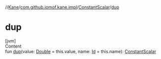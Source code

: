 //[Kane](../../index.md)/[com.github.jomof.kane.impl](../index.md)/[ConstantScalar](index.md)/[dup](dup.md)



# dup  
[jvm]  
Content  
fun [dup](dup.md)(value: [Double](https://kotlinlang.org/api/latest/jvm/stdlib/kotlin/-double/index.html) = this.value, name: [Id](../index.md#%5Bcom.github.jomof.kane.impl%2FId%2F%2F%2FPointingToDeclaration%2F%5D%2FClasslikes%2F-627826668) = this.name): [ConstantScalar](index.md)  



